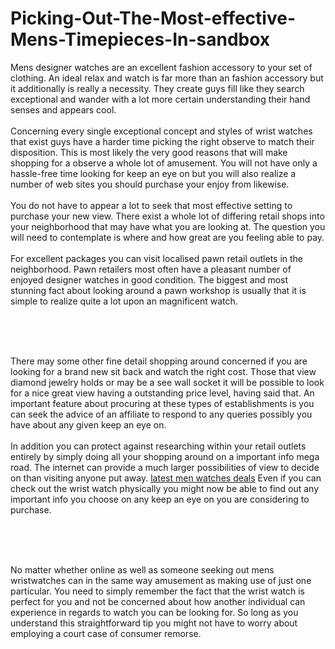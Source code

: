 # Picking-Out-The-Most-effective-Mens-Timepieces-In-sandbox
<p>Mens designer watches are an excellent fashion accessory to your set of clothing. An ideal relax and watch is far more than an fashion accessory but it additionally is really a necessity. They create guys fill like they search exceptional and wander with a lot more certain understanding their hand senses and appears cool.<br />
<br />
Concerning every single exceptional concept and styles of wrist watches that exist guys have a harder time picking the right observe to match their disposition. This is most likely the very good reasons that will make shopping for a observe a whole lot of amusement. You will not have only a hassle-free time looking for keep an eye on but you will also realize a number of web sites you should purchase your enjoy from likewise.<br />
<br />
You do not have to appear a lot to seek that most effective setting to purchase your new view. There exist a whole lot of differing retail shops into your neighborhood that may have what you are looking at. The question you will need to contemplate is where and how great are you feeling able to pay.<br />
<br />
For excellent packages you can visit localised pawn retail outlets in the neighborhood. Pawn retailers most often have a pleasant number of enjoyed designer watches in good condition. The biggest and most stunning fact about looking around a pawn workshop is usually that it is simple to realize quite a lot upon an magnificent watch.</p>

<p>&nbsp;</p>

<p><br />
<br />
There may some other fine detail shopping around concerned if you are looking for a brand new sit back and watch the right cost. Those that view diamond jewelry holds or may be a see wall socket it will be possible to look for a nice great view having a outstanding price level, having said that. An important feature about procuring at these types of establishments is you can seek the advice of an affiliate to respond to any queries possibly you have about any given keep an eye on.<br />
<br />
In addition you can protect against researching within your retail outlets entirely by simply doing all your shopping around on a important info mega road. The internet can provide a much larger possibilities of view to decide on than visiting anyone put away.&nbsp;<a href="http://www.shopplanet365.com" target="_blank">latest men watches deals</a>&nbsp;Even if you can check out the wrist watch physically you might now be able to find out any important info you choose on any keep an eye on you are considering to purchase.</p>

<p>&nbsp;</p>

<p><br />
<br />
No matter whether online as well as someone seeking out mens wristwatches can in the same way amusement as making use of just one particular. You need to simply remember the fact that the wrist watch is perfect for you and not be concerned about how another individual can experience in regards to watch you can be looking for. So long as you understand this straightforward tip you might not have to worry about employing a court case of consumer remorse.</p>
